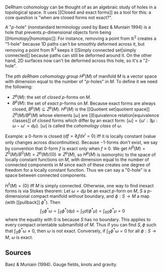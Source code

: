 DeRham cohomology can be thought of as an algebraic study of holes
in a topological space.
It uses [[Closed and exact forms]] as a tool for this:
a core question is "when are closed forms not exact?".

A "$p$-hole" (nonstandard terminology used by Baez & Muniain 1994)
is a hole that prevents $p$-dimensional objects form being [[Homotopy|homotopic]]:
For instance, removing a point from $\mathbb{R}^2$ creates a "1-hole"
because 1D paths can't be smoothly deformed across it,
but removing a point from $\mathbb{R}^3$ keeps it [[Simply connected set|simply connected]]
because paths can still be deformed around it.
On the other hand, 2D surfaces now can't be deformed across this hole,
so it's a "2-hole".

The _$p$th deRham cohomology group_ $H^p(M)$ of manifold $M$
is a vector space with dimension equal to the number of "$p$-holes" in $M$.
To define it we need the following:
- $Z^p(M)$: the set of _closed_ $p$-forms on $M$.
- $B^p(M)$: the set of _exact_ $p$-forms on $M$.
  Because exact forms are always closed, $B^p(M) \subseteq Z^p(M)$.
$H^p(M)$ is the [[Quotient set|quotient space]] $Z^p(M) / B^p(M)$
whose elements $[\omega]$ are [[Equivalence relation|equivalence classes]] of closed forms
which differ by an exact form:
$[\omega] = \{\omega' : \exists \mu : \omega - \omega' = d\mu\}$.
$[\omega]$ is called the _cohomology class_ of $\omega$.

Example: a $0$-form is closed ($df = \partial_i f dx^i = 0$) iff it is locally constant
(value only changes across discontinuities).
Because $-1$-forms don't exist, we say by convention
that 0-form $f$ is exact only when $f \equiv 0$.
We get $H^0(M) = Z^0(M) / B^0(M) = Z^p(M) / \{0\} \cong Z^p(M)$,
so $H^p(M)$ is isomorphic to the space of locally constant functions on $M$,
with dimension equal to the number of connected components in $M$
since each of these creates one degree of freedom for a locally constant function.
Thus we can say a "0-hole" is a space between connected components.

$H^1(M) = \{0\}$ iff $M$ is simply connected.
Otherwise, one way to find inexact forms is via Stokes theorem:
Let $\omega = d\mu$ be an exact $p$-form on $M$,
$S$ a $p$-dimensional compact manifold without boundary,
and $\phi : S \rightarrow M$ a map (with [[pullback]] $\phi^*$). Then
$$
\int_S \phi^* \omega = \int_S \phi^*(d\mu) = \int_S d(\phi^*\mu) = \int_{\partial S}\phi^*\mu = 0
$$
where the equality with 0 is because $S$ has no boundary.
This applies to every compact orientable submanifold of $M$.
Thus if you can find $S, \phi$ such that $\int_S \phi^*\omega \neq 0$, then $\omega$ is not exact.
Conversely, if $\int_S \phi^*\omega = 0$ for all $\phi : S \rightarrow M$, $\omega$ is exact.

## Sources

Baez & Muniain (1994). Gauge fields, knots and gravity.